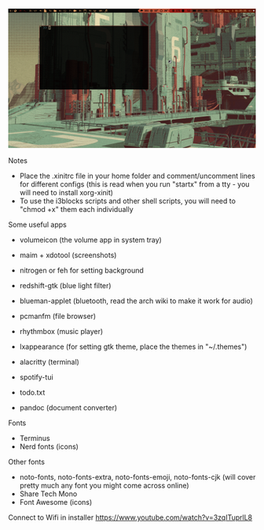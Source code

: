
![screenshot](i3_polybar_screenshot.png)

Notes
- Place the .xinitrc file in your home folder and comment/uncomment lines for different configs (this is read when you run "startx" from a tty - you will need to install xorg-xinit)
- To use the i3blocks scripts and other shell scripts, you will need to "chmod +x" them each individually

Some useful apps
- volumeicon (the volume app in system tray)
- maim + xdotool (screenshots)
- nitrogen or feh for setting background
- redshift-gtk (blue light filter)
- blueman-applet (bluetooth, read the arch wiki to make it work for audio)
- pcmanfm (file browser)
- rhythmbox (music player)
- lxappearance (for setting gtk theme, place the themes in "~/.themes")
- alacritty (terminal)

- spotify-tui
- todo.txt
- pandoc (document converter)

Fonts
- Terminus
- Nerd fonts (icons)

Other fonts
- noto-fonts, noto-fonts-extra, noto-fonts-emoji, noto-fonts-cjk (will cover pretty much any font you might come across online)
- Share Tech Mono
- Font Awesome (icons)

Connect to Wifi in installer
https://www.youtube.com/watch?v=3zqITuprlL8
